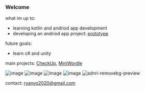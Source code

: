 ### **Welcome**
what im up to:
- learning kotlin and andriod app development
- developing an andriod app project: [prototype](https://github.com/voR789/AndroidStudioProjects/tree/main/CheckUpApp)

future goals:
- learn c# and unity

main projects:
[CheckUp](https://github.com/voR789/AndroidStudioProjects/tree/main/CheckUpApp), [MiniWordle](https://github.com/voR789/Code-Projects/tree/main/JavaFX%20Projects/Wordle)

![image](https://github.com/voR789/voR789/assets/106113598/4d188d0b-8607-4893-876b-c5af2c706d2d)
![image](https://github.com/voR789/voR789/assets/106113598/2584fdfe-97de-4c31-a4cd-2a49984ecd42)
![image](https://github.com/voR789/voR789/assets/106113598/49ae766d-f670-423c-8021-6230db0f7cfa)
![image](https://github.com/voR789/voR789/assets/106113598/30706334-45b7-4b6c-8404-3c91f8ad460c)
![adnri-removebg-preview](https://github.com/voR789/voR789/assets/106113598/56ec262f-7ec9-480d-b7a4-27d550485523)


contact: ryanvo2020@gmail.com
